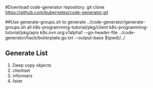 #Download code-generator repository.
git clone https://github.com/kubernetes/code-generator.git

##Use generate-groups.sh to generate 
../code-generator/generate-groups.sh all k8s-programming-tutorial/pkg/client k8s-programming-tutorial/pkg/apis k8s.ovn.org:v1alpha1 --go-header-file ../code-generator/hack/boilerplate.go.txt --output-base $(pwd)/../

## Generate List
1. Deep copy objects
2. clientset
3. informers
4. lister